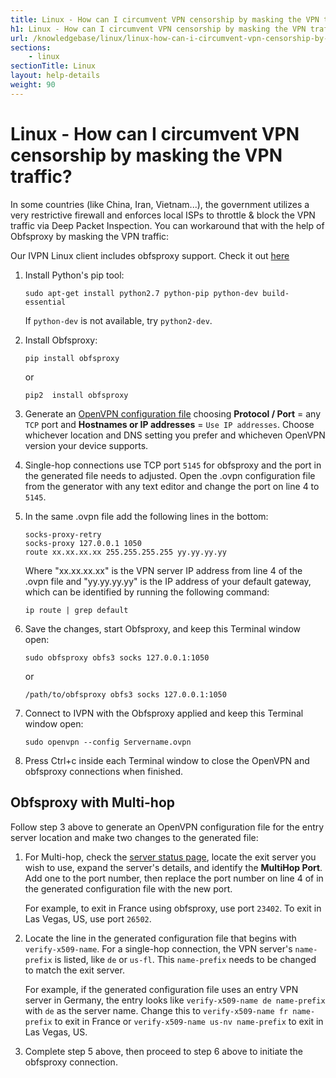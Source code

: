```yaml
---
title: Linux - How can I circumvent VPN censorship by masking the VPN traffic? - IVPN Help
h1: Linux - How can I circumvent VPN censorship by masking the VPN traffic?
url: /knowledgebase/linux/linux-how-can-i-circumvent-vpn-censorship-by-masking-the-vpn-traffic/
sections:
    - linux
sectionTitle: Linux
layout: help-details
weight: 90
---
```

# Linux - How can I circumvent VPN censorship by masking the VPN traffic?

In some countries (like China, Iran, Vietnam...), the government utilizes a very restrictive firewall and enforces local ISPs to throttle & block the VPN traffic via Deep Packet Inspection. You can workaround that with the help of Obfsproxy by masking the VPN traffic:

<div markdown="1" class="notice notice--info">
Our IVPN Linux client includes obfsproxy support. Check it out <a href="/apps-linux/">here</a>
</div>

1.  Install Python's pip tool:

    ```
    sudo apt-get install python2.7 python-pip python-dev build-essential
    ```

    If `python-dev` is not available, try `python2-dev`.

1.  Install Obfsproxy:

    ```
    pip install obfsproxy
    ```

    or
    ```
    pip2  install obfsproxy
    ```

1.  Generate an [OpenVPN configuration file](https://www.ivpn.net/openvpn-config) choosing **Protocol / Port** = any `TCP` port and **Hostnames or IP addresses** = `Use IP addresses`.  Choose whichever location and DNS setting you prefer and whicheven OpenVPN version your device supports.

1. Single-hop connections use TCP port `5145` for obfsproxy and the port in the generated file needs to adjusted.  Open the .ovpn configuration file from the generator with any text editor and change the port on line 4 to `5145`.

1.  In the same .ovpn file add the following lines in the bottom:

    ```
    socks-proxy-retry
    socks-proxy 127.0.0.1 1050
    route xx.xx.xx.xx 255.255.255.255 yy.yy.yy.yy
    ```

    Where "xx.xx.xx.xx" is the VPN server IP address from line 4 of the .ovpn file and "yy.yy.yy.yy" is the IP address of your default gateway, which can be identified by running the following command:

    ```
    ip route | grep default
    ```

1.  Save the changes, start Obfsproxy, and keep this Terminal window open:

    ```
    sudo obfsproxy obfs3 socks 127.0.0.1:1050
    ```

    or
    ```
    /path/to/obfsproxy obfs3 socks 127.0.0.1:1050
    ```

1.  Connect to IVPN with the Obfsproxy applied and keep this Terminal window open:

    ```
    sudo openvpn --config Servername.ovpn
    ```

1.  Press Ctrl+c inside each Terminal window to close the OpenVPN and obfsproxy connections when finished.


## Obfsproxy with Multi-hop

Follow step 3 above to generate an OpenVPN configuration file for the entry server location and make two changes to the generated file:

1. For Multi-hop, check the [server status page](https://www.ivpn.net/status), locate the exit server you wish to use, expand the server's details, and identify the **MultiHop Port**.  Add one to the port number, then replace the port number on line 4 of in the generated configuration file with the new port.

    For example, to exit in France using obfsproxy, use port `23402`.  To exit in Las Vegas, US, use port `26502`.

1. Locate the line in the generated configuration file that begins with `verify-x509-name`.  For a single-hop connection, the VPN server's `name-prefix` is listed, like `de` or `us-fl`.  This `name-prefix` needs to be changed to match the exit server.

    For example, if the generated configuration file uses an entry VPN server in Germany, the entry looks like `verify-x509-name de name-prefix` with `de` as the server name.  Change this to `verify-x509-name fr name-prefix` to exit in France or `verify-x509-name us-nv name-prefix` to exit in Las Vegas, US.

1. Complete step 5 above, then proceed to step 6 above to initiate the obfsproxy connection.
